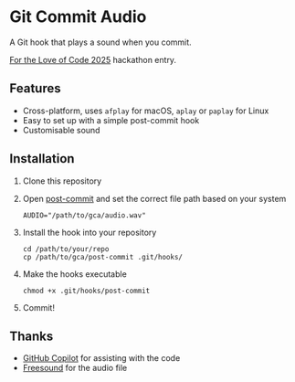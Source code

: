 # Git Commit Audio

A Git hook that plays a sound when you commit.

[For the Love of Code 2025](https://github.blog/open-source/for-the-love-of-code-2025) hackathon entry.

## Features
- Cross-platform, uses `afplay` for macOS, `aplay` or `paplay` for Linux
- Easy to set up with a simple post-commit hook
- Customisable sound

## Installation

1. Clone this repository

2. Open [post-commit](./post-commit) and set the correct file path based on your system

   ```shell
   AUDIO="/path/to/gca/audio.wav"
   ```

3. Install the hook into your repository

   ```shell
   cd /path/to/your/repo
   cp /path/to/gca/post-commit .git/hooks/
   ```

4. Make the hooks executable

   ```shell
   chmod +x .git/hooks/post-commit
   ```

5. Commit!

## Thanks

- [GitHub Copilot](https://github.com/copilot) for assisting with the code
- [Freesound](https://freesound.org/people/deleted_user_2104797/sounds/324894) for the audio file
